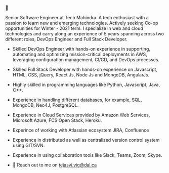 :slightly_smiling_face: 

Senior Software Engineer at Tech Mahindra. A tech enthusiast with a passion to learn new and emerging technologies. Actively seeking Co-op opportunities for Winter - 2021 term. I specialize in web and cloud technologies and carry along an experience of 5 years spanning across two different roles, DevOps Engineer and Full Stack Developer.

* Skilled DevOps Engineer with hands-on experience in supporting, automating and optimizing mission-critical deployments in AWS, leveraging configuration management, CI/CD, and DevOps processes.

* Skilled Full Stack Developer with hands-on experience on Javascript, HTML, CSS, jQuery, React Js, Node Js and MongoDB, AngularJs.

* Highly skilled in programming languages like Python, Javascript, Java, C++.

* Experience in handling different databases, for example, SQL, MongoDB, Neo4J, PostgreSQL.

* Experience in Cloud Services provided by Amazon Web Services, Microsoft Azure, FCS Open Stack, Heroku.

* Experince of working with Atlassian ecosystem JIRA, Confluence

* Experience in distributed as well as centralized version control system using GIT/SVN.

* Experience in using collaboration tools like Slack, Teams, Zoom, Skype.

* :e-mail: Reach out to me on tejasvi.vig@dal.ca

